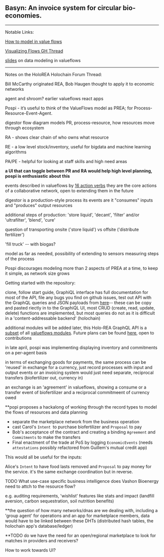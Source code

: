 ## Basyn: An invoice system for circular bio-economies.
___

Notable Links:

[How to model in value flows](https://docs.google.com/document/d/1oB2voB062Jj_z0ERg46NlYNIxydMR1LLaAyx-OZ0D4Q/edit)

[Visualizing Flows GH Thread](https://github.com/valueflows/valueflows/issues/507)

[slides](https://speakerdeck.com/mikorizal/everything-in-valueflows-is-connected?slide=2) on data modeling in valueflows

___

Notes on the HoloREA Holochain Forum Thread:

Bill McCarthy originated REA, Bob Haugen thought to apply it to economic networks

agent and shroom? earlier valueflows react apps

Pospi - it’s useful to think of the ValueFlows model as PREA; for Process-Resource-Event-Agent.

digestor flow diagram models PR, process-resource, how resources move through ecosystem

RA - shows clear chain of who owns what resource

RE - a low level stock/inventory, useful for bigdata and machine learning algorithms

PA/PE - helpful for looking at staff skills and high need areas

**a UI that can toggle between PR and RA would help high level planning, pospi is enthusiastic about this**

events described in valueflows by [16 action verbs](https://valueflo.ws/introduction/flows.html#actions)
they are the core actions of a collaborative network, open to extending them in the future

digestor is a production-style process
its events are it "consumes" inputs and "produces" output resources

additional steps of production:
'store liquid', 'decant', 'filter' and/or 'ultrafilter', 'blend', 'cure'

question of transporting onsite ('store liquid') vs offsite ('distribute fertilizer')

'fill truck' -- with biogas?

model as far as needed, possibility of extending to sensors measuring steps of the process


Pospi discourages modeling more than 2 aspects of PREA at a time, to keep it simple, as network size grows


Getting started with the repository:

clone, follow start guide, GraphiQL interface has full documentation for most of the API, file any bugs you find on github issues, test out API with the GraphQL queries and JSON payloads from [here](https://github.com/holo-rea/holo-rea/tree/master/test)-- these can be copy and pasted riectly in to the GraphiQL UI, most CRUD (create, read, update, delete) functions are implemented, but most queries do not as it is difficult in a 'content-addressable backend' (holochain)

additional modules will be added later, this Holo-REA GraphQL API is a [subset](https://github.com/holo-rea/holo-rea/blob/master/modules/vf-graphql-holochain/index.ts#L21) of all [valueflows modules](https://github.com/valueflows/vf-graphql/tree/master/lib/schemas). Future plans can be found [here](https://github.com/holo-rea/ecosystem/wiki/Modules-in-the-HoloREA-framework), open to contributions

in late april, pospi was implementing displaying inventory and commitments on a per-agent basis

in terms of exchanging goods for payments, the same process can be 'reused' in exchange for a currency, just record processes with input and output events
or an invoicing system would just need separate, reciprocal transfers (biofertilizer out, currency in)

an exchange is an 'agreement' in valueflows, showing a consume or a transfer event of biofertilizer and a reciprocal commitmeent of currency owed


**popi proposes a hackalong of working through the record types to model the flows of resources and data planning

- separate the marketplace network from the business operation
- cast Carol's `Intent `to purchase biofertilizer and `Proposal` to pay
- Bob's acceptance of the contract and creating a binding `Agreement` and `Commitments` to make the transfers
- Final enactment of the trade at PoS by logging `EconomicEvents` (needs `attestations` possibly refactored from Guillem's mutual credit app)

This would all be useful for the inputs:

Alice's `Intent` to have food lasts removed and `Proposal` to pay money for the service. it's the same exchange coordination but in reverse.

TODO What use-case specific business intelligence does Vashon Bioenergy need to attch to the resource flow?

e.g. auditing requirements, 'wishlist' features like stats and impact (landfill aversion, carbon sequestration, soil nutrition benefits)

**the question of how many networks/dnas are we dealing with, including a 'group agent' for operations and an app for marketplace members, data would have to be linked between these  DHTs (distributed hash tables, the holochain app's database/ledger)

**TODO do we have the need for an open/regional marketplace to look for matches in providers and receivers?

How to work towards UI?

